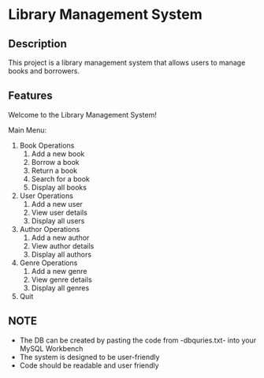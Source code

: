 # Library Management System

## Description

This project is a library management system that allows users to manage books and borrowers.

## Features

Welcome to the Library Management System!

Main Menu:
1. Book Operations
    1. Add a new book
    2. Borrow a book
    3. Return a book
    4. Search for a book
    5. Display all books
2. User Operations
    1. Add a new user
    2. View user details
    3. Display all users
3. Author Operations
    1. Add a new author
    2. View author details
    3. Display all authors
4. Genre Operations
    1. Add a new genre
    2. View genre details
    3. Display all genres
5. Quit

## NOTE

- The DB can be created by pasting the code from -dbquries.txt- into your MySQL Workbench
- The system is designed to be user-friendly
- Code should be readable and user friendly 